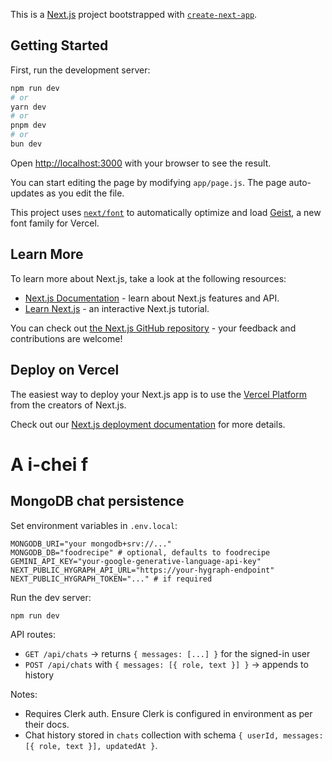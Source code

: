 This is a [Next.js](https://nextjs.org) project bootstrapped with [`create-next-app`](https://nextjs.org/docs/app/api-reference/cli/create-next-app).

## Getting Started

First, run the development server:

```bash
npm run dev
# or
yarn dev
# or
pnpm dev
# or
bun dev
```

Open [http://localhost:3000](http://localhost:3000) with your browser to see the result.

You can start editing the page by modifying `app/page.js`. The page auto-updates as you edit the file.

This project uses [`next/font`](https://nextjs.org/docs/app/building-your-application/optimizing/fonts) to automatically optimize and load [Geist](https://vercel.com/font), a new font family for Vercel.

## Learn More

To learn more about Next.js, take a look at the following resources:

- [Next.js Documentation](https://nextjs.org/docs) - learn about Next.js features and API.
- [Learn Next.js](https://nextjs.org/learn) - an interactive Next.js tutorial.

You can check out [the Next.js GitHub repository](https://github.com/vercel/next.js) - your feedback and contributions are welcome!

## Deploy on Vercel

The easiest way to deploy your Next.js app is to use the [Vercel Platform](https://vercel.com/new?utm_medium=default-template&filter=next.js&utm_source=create-next-app&utm_campaign=create-next-app-readme) from the creators of Next.js.

Check out our [Next.js deployment documentation](https://nextjs.org/docs/app/building-your-application/deploying) for more details.
#  A i-chei f

## MongoDB chat persistence

Set environment variables in `.env.local`:

```
MONGODB_URI="your mongodb+srv://..."
MONGODB_DB="foodrecipe" # optional, defaults to foodrecipe
GEMINI_API_KEY="your-google-generative-language-api-key"
NEXT_PUBLIC_HYGRAPH_API_URL="https://your-hygraph-endpoint"
NEXT_PUBLIC_HYGRAPH_TOKEN="..." # if required
```

Run the dev server:

```
npm run dev
```

API routes:
- `GET /api/chats` → returns `{ messages: [...] }` for the signed-in user
- `POST /api/chats` with `{ messages: [{ role, text }] }` → appends to history

Notes:
- Requires Clerk auth. Ensure Clerk is configured in environment as per their docs.
- Chat history stored in `chats` collection with schema `{ userId, messages: [{ role, text }], updatedAt }`.